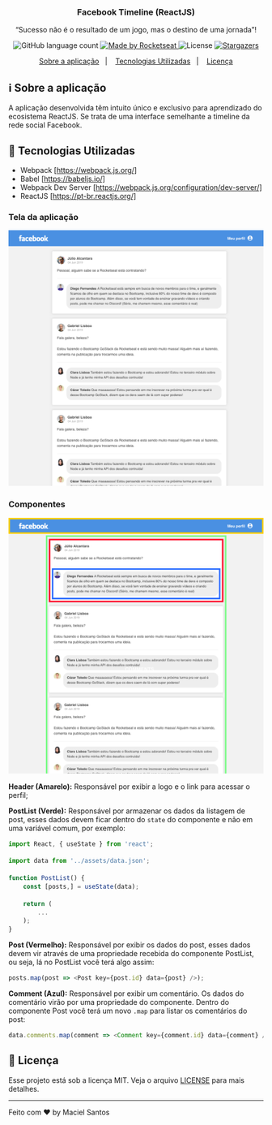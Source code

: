 <h3 align="center">
    Facebook Timeline (ReactJS)
</h3>

<p align="center">“Sucesso não é o resultado de um jogo, mas o destino de uma jornada”!</blockquote>

<p align="center">
  <img alt="GitHub language count" src="https://img.shields.io/github/languages/count/macielrsf/facebook-timeline?color=%2304D361">

  <a href="https://rocketseat.com.br">
    <img alt="Made by Rocketseat" src="https://img.shields.io/badge/made%20by-Maciel-%2304D361">
  </a>

  <img alt="License" src="https://img.shields.io/badge/license-MIT-%2304D361">

  <a href="https://github.com/Rocketseat/bootcamp-gostack-desafio-04/stargazers">
    <img alt="Stargazers" src="https://img.shields.io/github/stars/macielrsf/facebook-timeline?style=social">
  </a>
</p>

<p align="center">
  <a href="#information_source-sobre-a-aplicação">Sobre a aplicação</a>&nbsp;&nbsp;&nbsp;|&nbsp;&nbsp;&nbsp;
  <a href="#rocket-tecnologias-utilizadas">Tecnologias Utilizadas</a>&nbsp;&nbsp;&nbsp;|&nbsp;&nbsp;&nbsp;
  <a href="#memo-licença">Licença</a>
</p>

## :information_source: Sobre a aplicação

A aplicação desenvolvida têm intuito único e exclusivo para aprendizado do ecosistema ReactJS.
Se trata de uma interface semelhante a timeline da rede social Facebook.

## :rocket: Tecnologias Utilizadas

- Webpack [https://webpack.js.org/]
- Babel [https://babeljs.io/]
- Webpack Dev Server [https://webpack.js.org/configuration/dev-server/]
- ReactJS [https://pt-br.reactjs.org/]

### Tela da aplicação

![Facebook](.github/facebook.png)


### Componentes

![Componentes](.github/components.png)

**Header (Amarelo):** Responsável por exibir a logo e o link para acessar o perfil;

**PostList (Verde):** Responsável por armazenar os dados da listagem de post, esses dados devem ficar dentro do `state` do componente e não em uma variável comum, por exemplo:

```js
import React, { useState } from 'react';

import data from '../assets/data.json';

function PostList() {
    const [posts,] = useState(data);

    return (
        ...
    );
}
```

**Post (Vermelho):** Responsável por exibir os dados do post, esses dados devem vir através de uma propriedade recebida do componente PostList, ou seja, lá no PostList você terá algo assim:

```js
posts.map(post => <Post key={post.id} data={post} />);
```

**Comment (Azul):** Responsável por exibir um comentário. Os dados do comentário virão por uma propriedade do componente. Dentro do componente Post você terá um novo `.map` para listar os comentários do post:

```js
data.comments.map(comment => <Comment key={comment.id} data={comment} />);
```

## :memo: Licença

Esse projeto está sob a licença MIT. Veja o arquivo [LICENSE](LICENSE.md) para mais detalhes.

---

Feito com ♥ by Maciel Santos
